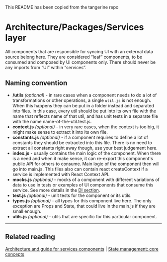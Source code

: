 This README has been copied from the tangerine repo

# Architecture/Packages/Services layer

All components that are responsible for syncing UI with an external data source belong here. They
are considered “leaf” components, to be consumed and composed by UI components only. There should
never be any imports from “UI” within “services”.

## Naming convention

-   **/utils** _(optional)_ - in rare cases when a component needs to do a lot of transformations or
    other operations, a single `util.js` is not enough. When this happens they can be put in a
    folder instead and separated into files. In this case, every util should be put into its own
    file with the name that reflects name of that util, and has unit tests in a separate file with
    the name name-of-the-util.test.js.
-   **context.js** _(optional)_ - in very rare cases, when the context is too big, it might make
    sense to extract it into its own file.
-   **constants.js** _(optional)_ - if a component requires to define a lot of constants they should
    be extracted into this file. There is no need to extract all constants right away though, use
    your best judgement here.
-   **index.js** - usually contains the main logic of the component. When there is a need and when
    it make sense, it can re-export this component's public API for others to consume. Main logic of
    the component then will go into main.js. This files also can contain react createContext if a
    service is implemented with React Context API.
-   **mocks.js** _(optional)_ - mocks of a component with different variations of data to use in
    tests or examples of UI components that consume this service. See more details in the
    [DI section](../../components/dependency-injection.md).
-   **test.js** _(optional)_ - unit tests for the component or its utils.
-   **types.js** _(optional)_ - all types for this component live here. The only exception are Props
    and State, that could live in the main.js if they are small enough.
-   **utils.js** _(optional)_ - utils that are specific for this particular component.

---

## Related reading

[Architecture and guide for services components](../../components/components-types/services/README.md) |
[State management: core concepts](../../components/state-management/README.md)